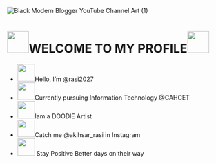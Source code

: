 ![Black Modern Blogger YouTube Channel Art (1)](https://user-images.githubusercontent.com/111967006/197776204-ea607e3c-27ec-41e3-8637-34459798e83c.gif)



# <img src="https://user-images.githubusercontent.com/111967006/199493127-7ee1c949-31d0-48d4-9754-9b4105912978.gif" width="50px">**WELCOME TO MY PROFILE**<img src="https://user-images.githubusercontent.com/111967006/199493127-7ee1c949-31d0-48d4-9754-9b4105912978.gif" width="50px"> 
- <img src="https://user-images.githubusercontent.com/111967006/199498234-e943addd-0e65-4818-ba02-29a9226ce881.gif" width="40px">Hello, I’m @rasi2027
- <img src="https://user-images.githubusercontent.com/111967006/199498349-717fdd72-24f3-4b54-91d9-b62d5c3e4c00.gif" width="40px">Currently pursuing Information Technology @CAHCET
- <img src="https://user-images.githubusercontent.com/111967006/199495870-dca9f08e-0003-46f0-9bb9-c6eefba00b55.gif" width="40px">Iam a DOODlE Artist
- <img src="https://user-images.githubusercontent.com/111967006/199498480-0db208c7-ffd1-48d0-8532-4756fe879239.gif" width="40px">Catch me @akihsar_rasi in Instagram 
- <img src="https://user-images.githubusercontent.com/111967006/199496454-cc24ea7c-f29b-41e9-99b0-0c67c7444e24.gif" width="40px"> Stay Positive Better days on their way 

<!---
rasi2027/rasi2027 is a ✨ special ✨ repository because its `README.md` (this file) appears on your GitHub profile.
You can click the Preview link to take a look at your changes.
--->

